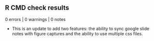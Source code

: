 ## R CMD check results

0 errors | 0 warnings | 0 notes

* This is an update to add two features: the ability to sync google slide notes with figure captures and the ability to use multiple css files.
